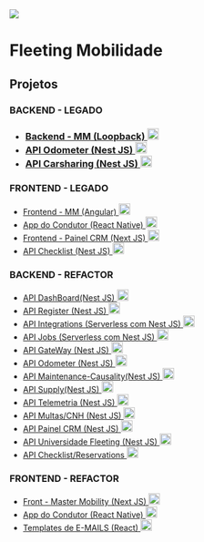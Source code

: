 <img src="https://static.wixstatic.com/media/e194a6_5670bb2541844ab39f931363ca75bf94~mv2.png/v1/fill/w_234,h_60,al_c,q_85,usm_0.66_1.00_0.01,enc_auto/Fleeting%20ID%20Cor%20Nova-sangria.png" />
<h1>Fleeting Mobilidade</h1>

<h2>Projetos</h2>

<h3> BACKEND - LEGADO <h3>
  <ul>
    <a target="_blank" href="https://github.com/consultoria-fleeting/legado-backend">
      <li>Backend - MM (Loopback) <img style="height: 20px; " src="https://seeklogo.com/images/L/loopback-logo-517982E646-seeklogo.com.png" /></li>
    </a>
    <a target="_blank" href="https://github.com/consultoria-fleeting/legado-odometer">
        <li>API Odometer (Nest JS) <img style="height: 20px; " src="https://docs.nestjs.com/assets/logo-small.svg" /></li>
    </a>
    <a target="_blank" href="https://github.com/consultoria-fleeting/api-carsharing">
        <li>API Carsharing (Nest JS) <img style="height: 20px; " src="https://docs.nestjs.com/assets/logo-small.svg" /></li>
    </a>

  </ul>
  <h3>FRONTEND - LEGADO</h3>

<ul>
    <a target="_blank" href="https://github.com/consultoria-fleeting/legado-frontend">
        <li>Frontend - MM (Angular) <img style="height: 20px; " src="https://upload.wikimedia.org/wikipedia/commons/thumb/c/cf/Angular_full_color_logo.svg/2048px-Angular_full_color_logo.svg.png" /></li>
    </a>
   <a target="_blank" href="https://github.com/consultoria-fleeting/legado-app-condutor">
      <li>App do Condutor (React Native) <img style="height: 20px; " src="https://d33wubrfki0l68.cloudfront.net/554c3b0e09cf167f0281fda839a5433f2040b349/ecfc9/img/header_logo.svg" /></li>
    </a> 
    <a target="_blank" href="https://github.com/consultoria-fleeting/painel-crm-front">
        <li>Frontend - Painel CRM (Next JS) <img style="height: 20px; " src="https://www.rlogical.com/wp-content/uploads/2021/08/Rlogical-Blog-Images-thumbnail.png" /></li>
    </a>
    <a target="_blank" href="https://github.com/consultoria-fleeting/api-checklist">
        <li>API Checklist (Nest JS) <img style="height: 20px; " src="https://docs.nestjs.com/assets/logo-small.svg" /></li>
    </a>
</ul>
  
<h3>BACKEND - REFACTOR</h3>

  <ul>
     <a target="_blank" href="https://github.com/consultoria-fleeting/api-dashboard">
        <li>API DashBoard(Nest JS) <img style="height: 20px; " src="https://docs.nestjs.com/assets/logo-small.svg" /></li>
    </a>
    <a target="_blank" href="https://github.com/consultoria-fleeting/api-register">
        <li>API Register (Nest JS) <img style="height: 20px; " src="https://docs.nestjs.com/assets/logo-small.svg" /></li>
    </a>
      <a target="_blank" href="https://github.com/consultoria-fleeting/nest-serverless-integrations">
        <li>API Integrations (Serverless com Nest JS) <img style="height: 20px; " src="https://docs.nestjs.com/assets/logo-small.svg" /></li>
    </a>
    </a>
      <a target="_blank" href="https://github.com/consultoria-fleeting/nest-serverless-jobs">
        <li>API Jobs (Serverless com Nest JS) <img style="height: 20px; " src="https://docs.nestjs.com/assets/logo-small.svg" /></li>
    </a>
   <a target="_blank" href="https://github.com/consultoria-fleeting/api-gateway">
        <li>API GateWay (Nest JS) <img style="height: 20px; " src="https://docs.nestjs.com/assets/logo-small.svg" /></li>
    </a>
     <a target="_blank" href="https://github.com/consultoria-fleeting/api-new-odometer">
        <li>API Odometer (Nest JS) <img style="height: 20px; " src="https://docs.nestjs.com/assets/logo-small.svg" /></li>
    </a>
    <a target="_blank" href="https://github.com/consultoria-fleeting/api-maintenance-causality">
        <li>API Maintenance-Causality(Nest JS) <img style="height: 20px; " src="https://docs.nestjs.com/assets/logo-small.svg" /></li>
    </a>
    <a target="_blank" href="https://github.com/consultoria-fleeting/api-supply">
        <li>API Supply(Nest JS) <img style="height: 20px; " src="https://docs.nestjs.com/assets/logo-small.svg" /></li>
    </a>   
    <a target="_blank" href="https://github.com/consultoria-fleeting/api-telemetria">
        <li>API Telemetria (Nest JS) <img style="height: 20px; " src="https://docs.nestjs.com/assets/logo-small.svg" /></li>
    </a>
      <a target="_blank" href="https://github.com/consultoria-fleeting/api-traffic-ticket">
        <li>API Multas/CNH (Nest JS) <img style="height: 20px; " src="https://docs.nestjs.com/assets/logo-small.svg" /></li>
    </a>
    <a target="_blank" href="https://github.com/consultoria-fleeting/api-painel-crm">
        <li>API Painel CRM (Nest JS) <img style="height: 20px; " src="https://docs.nestjs.com/assets/logo-small.svg" /></li>
    </a>
    <a target="_blank" href="https://github.com/consultoria-fleeting/api-fleeting-university">
        <li>API Universidade Fleeting (Nest JS) <img style="height: 20px; " src="https://docs.nestjs.com/assets/logo-small.svg" /></li>
    </a>
    <a target="_blank" href="https://github.com/consultoria-fleeting/api-checklist-new">
        <li>API Checklist/Reservations <img style="height: 20px; " src="https://docs.nestjs.com/assets/logo-small.svg" /></li>
    </a>
  </ul>


  <h3>FRONTEND - REFACTOR</h3>

  <ul>
    <a target="_blank" href="https://github.com/consultoria-fleeting/front-master-mobility">
        <li>Front - Master Mobility (Next JS) <img style="height: 20px; " src="https://www.rlogical.com/wp-content/uploads/2021/08/Rlogical-Blog-Images-thumbnail.png" /></li>
    </a>
    <a target="_blank" href="https://github.com/consultoria-fleeting/app-condutor">
      <li>App do Condutor (React Native) <img style="height: 20px; " src="https://d33wubrfki0l68.cloudfront.net/554c3b0e09cf167f0281fda839a5433f2040b349/ecfc9/img/header_logo.svg" /></li>
    </a> 

  <a target="_blank" href="https://github.com/consultoria-fleeting/templates-email">
      <li>Templates de E-MAILS (React) <img style="height: 20px; " src="https://d33wubrfki0l68.cloudfront.net/554c3b0e09cf167f0281fda839a5433f2040b349/ecfc9/img/header_logo.svg" /></li>
    </a>
  </ul>

